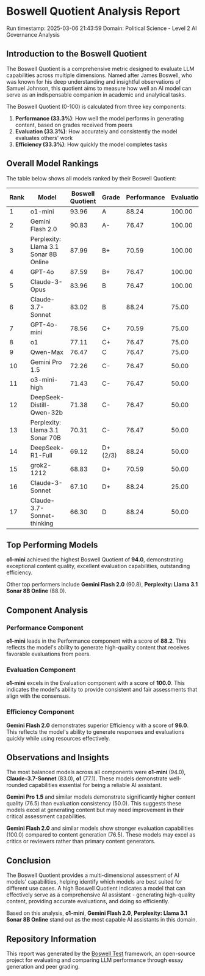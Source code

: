 # Boswell Quotient Analysis Report

Run timestamp: 2025-03-06 21:43:59
Domain: Political Science - Level 2 AI Governance Analysis

## Introduction to the Boswell Quotient
The Boswell Quotient is a comprehensive metric designed to evaluate LLM capabilities across multiple dimensions. Named after James Boswell, who was known for his deep understanding and insightful observations of Samuel Johnson, this quotient aims to measure how well an AI model can serve as an indispensable companion in academic and analytical tasks.

The Boswell Quotient (0-100) is calculated from three key components:
1. **Performance (33.3%)**: How well the model performs in generating content, based on grades received from peers
2. **Evaluation (33.3%)**: How accurately and consistently the model evaluates others' work
3. **Efficiency (33.3%)**: How quickly the model completes tasks

## Overall Model Rankings
The table below shows all models ranked by their Boswell Quotient:

| Rank | Model | Boswell Quotient | Grade | Performance | Evaluation | Efficiency |
|------|-------|-----------------|-------|------------|------------|------------|
| 1 | o1-mini | 93.96 | A | 88.24 | 100.00 | 93.65 |
| 2 | Gemini Flash 2.0 | 90.83 | A- | 76.47 | 100.00 | 96.01 |
| 3 | Perplexity: Llama 3.1 Sonar 8B Online | 87.99 | B+ | 70.59 | 100.00 | 93.37 |
| 4 | GPT-4o | 87.59 | B+ | 76.47 | 100.00 | 86.29 |
| 5 | Claude-3-Opus | 83.96 | B | 76.47 | 100.00 | 75.44 |
| 6 | Claude-3.7-Sonnet | 83.02 | B | 88.24 | 75.00 | 85.80 |
| 7 | GPT-4o-mini | 78.56 | C+ | 70.59 | 75.00 | 90.06 |
| 8 | o1 | 77.11 | C+ | 76.47 | 75.00 | 79.85 |
| 9 | Qwen-Max | 76.47 | C | 76.47 | 75.00 | 77.92 |
| 10 | Gemini Pro 1.5 | 72.26 | C- | 76.47 | 50.00 | 90.26 |
| 11 | o3-mini-high | 71.43 | C- | 76.47 | 50.00 | 87.77 |
| 12 | DeepSeek-Distill-Qwen-32b | 71.38 | C- | 76.47 | 50.00 | 87.62 |
| 13 | Perplexity: Llama 3.1 Sonar 70B | 70.31 | C- | 76.47 | 50.00 | 84.43 |
| 14 | DeepSeek-R1-Full | 69.12 | D+ (2/3) | 88.24 | 50.00 | N/A (0.00) |
| 15 | grok2-1212 | 68.83 | D+ | 70.59 | 50.00 | 85.85 |
| 16 | Claude-3-Sonnet | 67.10 | D+ | 88.24 | 25.00 | 88.01 |
| 17 | Claude-3.7-Sonnet-thinking | 66.30 | D | 88.24 | 50.00 | 60.69 |

## Top Performing Models

**o1-mini** achieved the highest Boswell Quotient of **94.0**, 
demonstrating exceptional content quality, excellent evaluation capabilities, outstanding efficiency.

Other top performers include **Gemini Flash 2.0** (90.8), **Perplexity: Llama 3.1 Sonar 8B Online** (88.0).

## Component Analysis

### Performance Component
**o1-mini** leads in the Performance component with a score of **88.2**. This reflects the model's ability to generate high-quality content that receives favorable evaluations from peers.

### Evaluation Component
**o1-mini** excels in the Evaluation component with a score of **100.0**. This indicates the model's ability to provide consistent and fair assessments that align with the consensus.

### Efficiency Component
**Gemini Flash 2.0** demonstrates superior Efficiency with a score of **96.0**. This reflects the model's ability to generate responses and evaluations quickly while using resources effectively.

## Observations and Insights
The most balanced models across all components were **o1-mini** (94.0), **Claude-3.7-Sonnet** (83.0), **o1** (77.1). These models demonstrate well-rounded capabilities essential for being a reliable AI assistant.

**Gemini Pro 1.5** and similar models demonstrate significantly higher content quality (76.5) than evaluation consistency (50.0). This suggests these models excel at generating content but may need improvement in their critical assessment capabilities.

**Gemini Flash 2.0** and similar models show stronger evaluation capabilities (100.0) compared to content generation (76.5). These models may excel as critics or reviewers rather than primary content generators.

## Conclusion
The Boswell Quotient provides a multi-dimensional assessment of AI models' capabilities, helping identify which models are best suited for different use cases. A high Boswell Quotient indicates a model that can effectively serve as a comprehensive AI assistant - generating high-quality content, providing accurate evaluations, and doing so efficiently.

Based on this analysis, **o1-mini**, **Gemini Flash 2.0**, **Perplexity: Llama 3.1 Sonar 8B Online** stand out as the most capable AI assistants in this domain.

## Repository Information
This report was generated by the [Boswell Test](https://github.com/referential-ai/boswell-test) framework, an open-source project for evaluating and comparing LLM performance through essay generation and peer grading.